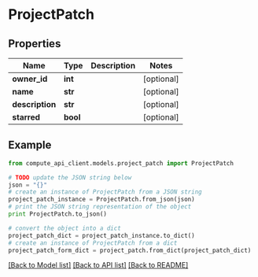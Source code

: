 # ProjectPatch


## Properties
Name | Type | Description | Notes
------------ | ------------- | ------------- | -------------
**owner_id** | **int** |  | [optional] 
**name** | **str** |  | [optional] 
**description** | **str** |  | [optional] 
**starred** | **bool** |  | [optional] 

## Example

```python
from compute_api_client.models.project_patch import ProjectPatch

# TODO update the JSON string below
json = "{}"
# create an instance of ProjectPatch from a JSON string
project_patch_instance = ProjectPatch.from_json(json)
# print the JSON string representation of the object
print ProjectPatch.to_json()

# convert the object into a dict
project_patch_dict = project_patch_instance.to_dict()
# create an instance of ProjectPatch from a dict
project_patch_form_dict = project_patch.from_dict(project_patch_dict)
```
[[Back to Model list]](../README.md#documentation-for-models) [[Back to API list]](../README.md#documentation-for-api-endpoints) [[Back to README]](../README.md)


